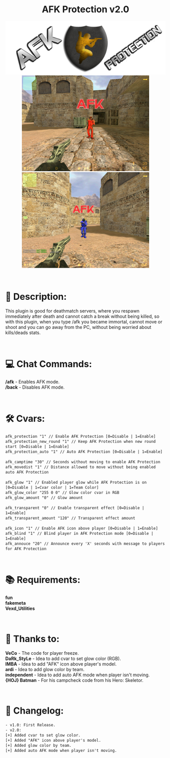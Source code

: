 <h1 align="center">AFK Protection v2.0</h1>

<p align="center">
<img src="https://raw.githubusercontent.com/kpuc313/AMXX-AFK_Protection/main/Preview/Logo.png">
<br />
<img src="https://github.com/kpuc313/AMXX-AFK_Protection/blob/main/Preview/Preview%2001.png" width="400px"><img src="https://github.com/kpuc313/AMXX-AFK_Protection/blob/main/Preview/Preview%2002.png" width="400px">
</p>

<br />

# :page_facing_up: Description:
This plugin is good for deathmatch servers, where you respawn immediately after death and cannot catch a break without being killed, so with this plugin, when you type /afk you became immortal, cannot move or shoot and you can go away from the PC, without being worried about kills/deads stats. 

<br />

# :computer: Chat Commands:
**/afk** - Enables AFK mode.<br />
**/back** - Disables AFK mode.

<br />

# :hammer_and_wrench: Cvars:
```
afk_protection "1" // Enable AFK Protection [0=Disable | 1=Enable]
afk_protection_new_round "1" // Keep AFK Protection when new round start [0=Disable | 1=Enable]
afk_protection_auto "1" // Auto AFK Protection [0=Disable | 1=Enable]

afk_camptime "30" // Seconds without moving to enable AFK Protection
afk_movedist "1" // Distance allowed to move without being enabled auto AFK Protection
	
afk_glow "1" // Enabled player glow while AFK Protection is on [0=Disable | 1=Cvar color | 1=Team Color]
afk_glow_color "255 0 0" // Glow color cvar in RGB
afk_glow_amount "0" // Glow amount
	
afk_transparent "0" // Enable transparent effect [0=Disable | 1=Enable]
afk_transparent_amount "120" // Transparent effect amount
	
afk_icon "1" // Enable AFK icon above player [0=Disable | 1=Enable]
afk_blind "1" // Blind player in AFK Protection mode [0=Disable | 1=Enable]
afk_annouce "20" // Announce every 'X' seconds with message to players for AFK Protection
```

<br />

# :books: Requirements:
**fun**<br />
**fakemeta**<br />
**Vexd_Utilities**

<br />

# :handshake: Thanks to:

**VeCo** - The code for player freeze.<br />
**DaRk_StyLe** - Idea to add cvar to set glow color (RGB).<br />
**IMBA** - Idea to add "AFK" icon above player's model.<br />
**ardi** - Idea to add glow color by team.<br />
**independent** - Idea to add auto AFK mode when player isn't moving.<br />
**{HOJ} Batman** - For his campcheck code from his Hero: Skeletor.

<br />

# :scroll: Changelog:
    - v1.0: First Release.
    - v2.0:
    [+] Added cvar to set glow color.
    [+] Added "AFK" icon above player's model.
    [+] Added glow color by team.
    [+] Added auto AFK mode when player isn't moving.
